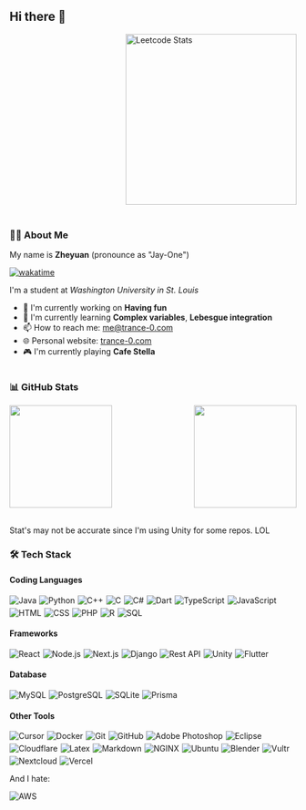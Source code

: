 <h2>Hi there 👋</h2>

<div style="display: flex; flex-wrap: wrap; gap: 20px; justify-content: left;">

<div style="max-width: 100%; height: auto; width: 730px;">
<img align="right" style="max-width: 100%; height:300px;" src="https://leetcard.jacoblin.cool/Trance-0?ext=contest" alt="Leetcode Stats"/>
<!-- <img src="https://leetcard.jacoblin.cool/Cobalt_3902?ext=contest" alt="Leetcode Stats"/> -->
</div>

<div style="max-width: 100%; height: auto; width: 730px;">
<h3>🧑‍💻 About Me</h3>

<p>My name is <strong>Zheyuan</strong> (pronounce as "Jay-One")</p>
<a href="https://wakatime.com/@53e0bfc9-ae89-4cb3-99fe-c6cbc6359857"><img src="https://wakatime.com/badge/user/53e0bfc9-ae89-4cb3-99fe-c6cbc6359857.svg" alt="wakatime"></a>
<p>I'm a student at <em>Washington University in St. Louis</em></p>

<ul>
    <li>🔭 I'm currently working on <strong>Having fun</strong></li>
    <li>🌱 I'm currently learning <strong>Complex variables</strong>, <strong>Lebesgue integration</strong></li>
    <li>📫 How to reach me: <a href="mailto:me@trance-0.com">me@trance-0.com</a></li>
    <li>🌐 Personal website: <a href="https://index.trance-0.com">trance-0.com</a></li>
    <li>🎮 I'm currently playing <strong>Cafe Stella</strong></li>

</ul>
</div>

</div>

<h3>📊 GitHub Stats</h3>

<div style="display: flex; flex-wrap: wrap; gap: 20px; justify-content: space-between;">
    <img style="max-width: 100%; height: 180px; width: auto;" src="https://github-readme-stats.vercel.app/api?username=Trance-0&show_icons=true&theme=light" />
    <img align="right" style="max-width: 100%; height: 180px; width: auto;" src="https://github-readme-stats.vercel.app/api/top-langs/?username=Trance-0&layout=compact&theme=light" />
</div>
<br>
<p>Stat's may not be accurate since I'm using Unity for some repos. LOL</p>

<h3>🛠️ Tech Stack</h3>

<h4>Coding Languages</h4>

<div style="display: flex; flex-wrap: wrap; gap: 5px;">
<img alt="Java" src="https://img.shields.io/badge/Java-ED8B00?style=for-the-badge&logo=openjdk&logoColor=white"/>
<img alt="Python" src="https://img.shields.io/badge/Python-3776AB?style=for-the-badge&logo=python&logoColor=white"/>
<img alt="C++" src="https://img.shields.io/badge/C%2B%2B-00599C?style=for-the-badge&logo=c%2B%2B&logoColor=white"/>
<img alt="C" src="https://img.shields.io/badge/C-A8B9CC?style=for-the-badge&logo=c&logoColor=white"/>
<img alt="C#" src="https://img.shields.io/badge/c%23-%23239120.svg?style=for-the-badge&logo=csharp&logoColor=white"/>
<img alt="Dart" src="https://img.shields.io/badge/Dart-0175C2?style=for-the-badge&logo=dart&logoColor=white"/>
<img alt="TypeScript" src="https://img.shields.io/badge/TypeScript-3178C6?style=for-the-badge&logo=typescript&logoColor=white"/>
<img alt="JavaScript" src="https://img.shields.io/badge/JavaScript-F7DF1E?style=for-the-badge&logo=javascript&logoColor=black"/>
<img alt="HTML" src="https://img.shields.io/badge/HTML5-E34F26?style=for-the-badge&logo=html5&logoColor=white"/>
<img alt="CSS" src="https://img.shields.io/badge/CSS3-1572B6?style=for-the-badge&logo=css3&logoColor=white"/>
<img alt="PHP" src="https://img.shields.io/badge/PHP-777BB4?style=for-the-badge&logo=php&logoColor=white"/>
<img alt="R" src="https://img.shields.io/badge/r-%23276DC3.svg?style=for-the-badge&logo=r&logoColor=white"/>
<img alt="SQL" src="https://img.shields.io/badge/SQL-4479A1?style=for-the-badge&logo=postgresql&logoColor=white"/>
</div>

<h4>Frameworks</h4>

<div style="display: flex; flex-wrap: wrap; gap: 5px;">
<img alt="React" src="https://img.shields.io/badge/React-61DAFB?style=for-the-badge&logo=react&logoColor=white"/>
<img alt="Node.js" src="https://img.shields.io/badge/Node.js-339933?style=for-the-badge&logo=node.js&logoColor=white"/>
<img alt="Next.js" src="https://img.shields.io/badge/Next.js-000000?style=for-the-badge&logo=next.js&logoColor=white"/>
<img alt="Django" src="https://img.shields.io/badge/Django-092E20?style=for-the-badge&logo=django&logoColor=white"/>
<img alt="Rest API" src="https://img.shields.io/badge/Rest_API-000000?style=for-the-badge&logo=rest-api&logoColor=white"/>
<img alt="Unity" src="https://img.shields.io/badge/Unity-000000?style=for-the-badge&logo=unity&logoColor=white"/>
<img alt="Flutter" src="https://img.shields.io/badge/Flutter-02569B?style=for-the-badge&logo=flutter&logoColor=white"/>
</div>

<h4>Database</h4>

<div style="display: flex; flex-wrap: wrap; gap: 5px;">
<img alt="MySQL" src="https://img.shields.io/badge/MySQL-4479A1?style=for-the-badge&logo=mysql&logoColor=white"/>
<img alt="PostgreSQL" src="https://img.shields.io/badge/PostgreSQL-4169E1?style=for-the-badge&logo=postgresql&logoColor=white"/>
<img alt="SQLite" src="https://img.shields.io/badge/SQLite-003B57?style=for-the-badge&logo=sqlite&logoColor=white"/>
<img alt="Prisma" src="https://img.shields.io/badge/Prisma-3987C0?style=for-the-badge&logo=prisma&logoColor=white"/>
</div>

<h4>Other Tools</h4>

<div style="display: flex; flex-wrap: wrap; gap: 5px;">
<img alt="Cursor" src="https://img.shields.io/badge/Cursor-000000?style=for-the-badge&logo=Cursor&logoColor=white"/>
<img alt="Docker" src="https://img.shields.io/badge/Docker-2496ED?style=for-the-badge&logo=docker&logoColor=white"/>
<img alt="Git" src="https://img.shields.io/badge/Git-F05032?style=for-the-badge&logo=git&logoColor=white"/>
<img alt="GitHub" src="https://img.shields.io/badge/GitHub-181717?style=for-the-badge&logo=github&logoColor=white"/>
<img alt="Adobe Photoshop" src="https://img.shields.io/badge/adobe%20photoshop-%2331A8FF.svg?style=for-the-badge&logo=adobe%20photoshop&logoColor=white"/>
<img alt="Eclipse" src="https://img.shields.io/badge/Eclipse-2C2255?style=for-the-badge&logo=eclipse&logoColor=white"/>
<img alt="Cloudflare" src="https://img.shields.io/badge/Cloudflare-F38020?style=for-the-badge&logo=cloudflare&logoColor=white"/>
<img alt="Latex" src="https://img.shields.io/badge/Latex-008080?style=for-the-badge&logo=latex&logoColor=white"/>
<img alt="Markdown" src="https://img.shields.io/badge/Markdown-000000?style=for-the-badge&logo=markdown&logoColor=white"/>
<img alt="NGINX" src="https://img.shields.io/badge/NGINX-009639?style=for-the-badge&logo=nginx&logoColor=white"/>
<img alt="Ubuntu" src="https://img.shields.io/badge/Ubuntu-E95420?style=for-the-badge&logo=ubuntu&logoColor=white"/>
<img alt="Blender" src="https://img.shields.io/badge/Blender-F5792A?style=for-the-badge&logo=blender&logoColor=white"/>
<img alt="Vultr" src="https://img.shields.io/badge/Vultr-007BFC?style=for-the-badge&logo=vultr&logoColor=white"/>
<img alt="Nextcloud" src="https://img.shields.io/badge/Nextcloud-2496ED?style=for-the-badge&logo=nextcloud&logoColor=white"/>
<img alt="Vercel" src="https://img.shields.io/badge/Vercel-000000?style=for-the-badge&logo=vercel&logoColor=white"/>
</div>

<p>And I hate:</p>

<div style="display: flex; flex-wrap: wrap; gap: 5px;">
<img alt="AWS" src="https://img.shields.io/badge/AWS-%23FF9900.svg?style=for-the-badge&logo=amazon-aws&logoColor=white"/>
</div>
